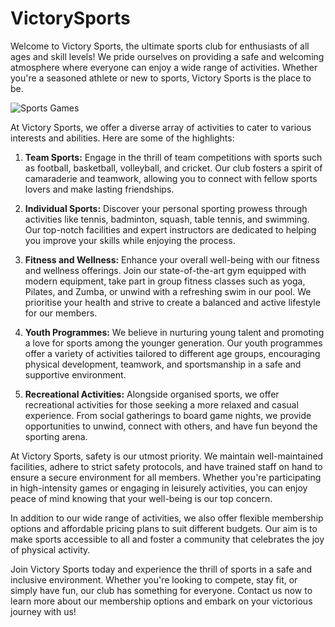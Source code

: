# VictorySports
Welcome to Victory Sports, the ultimate sports club for enthusiasts of all ages and skill levels! We pride ourselves on providing a safe and welcoming atmosphere where everyone can enjoy a wide range of activities. Whether you're a seasoned athlete or new to sports, Victory Sports is the place to be.

![Sports Games](https://www.unb.ca/studentlife/_assets/images/inline-sj_clubs.jpg)

At Victory Sports, we offer a diverse array of activities to cater to various interests and abilities. Here are some of the highlights:

1. **Team Sports:** Engage in the thrill of team competitions with sports such as football, basketball, volleyball, and cricket. Our club fosters a spirit of camaraderie and teamwork, allowing you to connect with fellow sports lovers and make lasting friendships.

2. **Individual Sports:** Discover your personal sporting prowess through activities like tennis, badminton, squash, table tennis, and swimming. Our top-notch facilities and expert instructors are dedicated to helping you improve your skills while enjoying the process.

3. **Fitness and Wellness:** Enhance your overall well-being with our fitness and wellness offerings. Join our state-of-the-art gym equipped with modern equipment, take part in group fitness classes such as yoga, Pilates, and Zumba, or unwind with a refreshing swim in our pool. We prioritise your health and strive to create a balanced and active lifestyle for our members.

4. **Youth Programmes:** We believe in nurturing young talent and promoting a love for sports among the younger generation. Our youth programmes offer a variety of activities tailored to different age groups, encouraging physical development, teamwork, and sportsmanship in a safe and supportive environment.

5. **Recreational Activities:** Alongside organised sports, we offer recreational activities for those seeking a more relaxed and casual experience. From social gatherings to board game nights, we provide opportunities to unwind, connect with others, and have fun beyond the sporting arena.

At Victory Sports, safety is our utmost priority. We maintain well-maintained facilities, adhere to strict safety protocols, and have trained staff on hand to ensure a secure environment for all members. Whether you're participating in high-intensity games or engaging in leisurely activities, you can enjoy peace of mind knowing that your well-being is our top concern.

In addition to our wide range of activities, we also offer flexible membership options and affordable pricing plans to suit different budgets. Our aim is to make sports accessible to all and foster a community that celebrates the joy of physical activity.

Join Victory Sports today and experience the thrill of sports in a safe and inclusive environment. Whether you're looking to compete, stay fit, or simply have fun, our club has something for everyone. Contact us now to learn more about our membership options and embark on your victorious journey with us!
